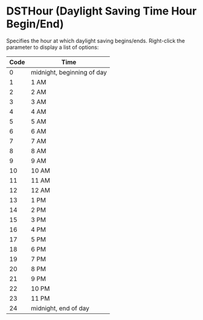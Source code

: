 # DSTHour (Daylight Saving Time Hour Begin/End)

Specifies the hour at which daylight saving begins/ends. Right-click the parameter to display a list of options:

| Code | Time                       |
| ---- | -------------------------- |
| 0    | midnight, beginning of day |
| 1    | 1 AM                       |
| 2    | 2 AM                       |
| 3    | 3 AM                       |
| 4    | 4 AM                       |
| 5    | 5 AM                       |
| 6    | 6 AM                       |
| 7    | 7 AM                       |
| 8    | 8 AM                       |
| 9    | 9 AM                       |
| 10   | 10 AM                      |
| 11   | 11 AM                      |
| 12   | 12 AM                      |
| 13   | 1 PM                       |
| 14   | 2 PM                       |
| 15   | 3 PM                       |
| 16   | 4 PM                       |
| 17   | 5 PM                       |
| 18   | 6 PM                       |
| 19   | 7 PM                       |
| 20   | 8 PM                       |
| 21   | 9 PM                       |
| 22   | 10 PM                      |
| 23   | 11 PM                      |
| 24   | midnight, end of day       |
